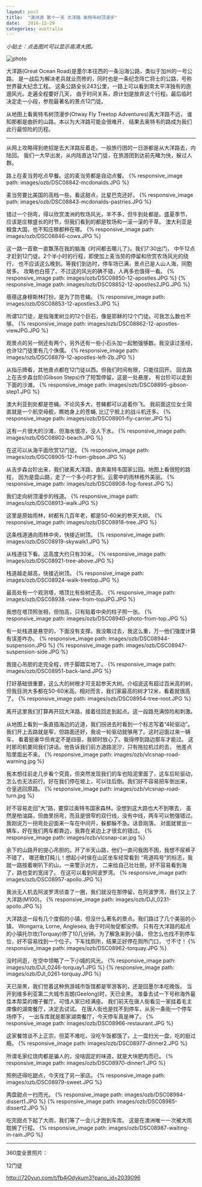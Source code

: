 ```yaml
---
layout: post
title:  "澳洲游 第十一天 大洋路 奥特韦树顶漫步"
date:   2016-12-29
categories: australia
---
```


*小贴士：点击图片可以显示高清大图。*
 
![photo]({{site.url}}/images/ozb/DSC08867-12-apostles-cover.JPG)

大洋路(Great Ocean Road)是墨尔本往西的一条沿海公路，类似于加州的一号公路。
是一战后为解决老兵就业而修的，同时也是一条纪念阵亡将士的公路，号称世界最大纪念工程。
这条公路全长243公里，一路上可以看到南太平洋独有的迤逦风光。走遍全程要好几天，
由于时间关系，原计划是放弃这个行程。最后临时决定走一小段，参观最著名的景点12门徒。

从地图上看奥特韦树顶漫步(Otway Fly Treetop Adventures)离大洋路不远，
谁知那都是曲折的山路。本以为大洋路可能会很难开，
结果去奥特韦的路成为我们此行最惊险的历程。

----------------------- 

从网上攻略得到绝招是去大洋路反着走。一般旅行团的一日游都是从大洋路去，内陆回。
我们一大早出发，从内陆直达12门徒，在旅游团到达前先睹为快，躲过人群。

路上在麦当劳吃点早餐。这的麦当劳都是自动点餐。
{% responsive_image path: images/ozb/DSC08842-mcdonalds.JPG %}

麦当劳要比美国的高档一些。看这甜点，比星巴克还好。
{% responsive_image path: images/ozb/DSC08843-mcdonalds-pastries.JPG %}

错过一个拐弯，得以欣赏澳洲的牧场风光，羊不多，但牛到处都是。盛夏季节，
应该是庄稼盛长的时节，但我们看到的都是牧场和一滚一滚的干草。
澳大利亚是粮食大国，也不知庄稼都种在哪。
{% responsive_image path: images/ozb/DSC08846-cows.JPG %}

这一路一首歌一直飘荡在我的脑海《时间都去哪儿了》。我们7:30出门，
中午12点才赶到12门徒。2个半小时的行程，即使加上麦当劳的停留和欣赏农场风光的绕行，
也不应该这么晚到。等我们到达时，停车场已满，景点已是人山人海，同胞居多。
攻略也白搭了。不过这的风光的确不错，人再多也值得一看。
{% responsive_image path: images/ozb/DSC08850-12-apostles.JPG %}
{% responsive_image path: images/ozb/DSC08852-12-apostles2JPG.JPG %}

蓓蓓这身穆斯林打扮，是为了防苍蝇。
{% responsive_image path: images/ozb/DSC08853-12-apostles3.JPG %}

所谓12门徒，是指海里树立的12个巨石，像是耶稣的12个门徒。可我怎么数也不够。
{% responsive_image path: images/ozb/DSC08862-12-apostles-viewJPG.JPG %}

观景点的另一侧还有两个，另外还有一些小石头加一起勉强够数。我没读过圣经，
也许12门徒里有几个侏儒。
{% responsive_image path: images/ozb/DSC08879-12-apostles-left-2b.JPG %}

从指示牌看，其他景点都在12门徒以西。但我们时间有限，只能往回开。
回去路上在吉步森台阶(Gibson Steps)作了短暂停留。这是一处悬崖，
有台阶可以走到下面的沙滩。
{% responsive_image path: images/ozb/DSC08895-gibson-step1.JPG %}

澳大利亚到处都是苍蝇。不论风多大，苍蝇都可以追着你飞。
我前面这位女士简直就是一个航空母舰，瞧她身上的苍蝇, 比辽宁舰上的战斗机还多。
{% responsive_image path: images/ozb/DSC08901-fly-carrier.JPG %}

这有一片很大的沙滩，但海水很凉，没人下水。
{% responsive_image path: images/ozb/DSC08902-beach.JPG %}

在这可以从海平面欣赏12门徒。
{% responsive_image path: images/ozb/DSC08905-12-from-gibson.JPG %}

从吉步森台阶出来，我们驶离大洋路，直奔奥特韦国家公园。地图上看很短的路程，
因为是盘山路，走了一个多小时才到。云雾中的雨林格外美丽。
{% responsive_image path: images/ozb/DSC08908-fog-forest.JPG %}

我们走向树顶漫步的栈道。
{% responsive_image path: images/ozb/DSC08913-walk.JPG %}

这里是原始雨林，树都有几百年老，都是50-60米的参天大树。
{% responsive_image path: images/ozb/DSC08918-tree.JPG %}

这条栈道通向雨林中央，快接近树顶。
{% responsive_image path: images/ozb/DSC08919-skywalk1.JPG %}

从栈道往下看。这高度大约只有30米。
{% responsive_image path: images/ozb/DSC08921-tree-above.JPG %}

栈道越走越高，快接近树顶。
{% responsive_image path: images/ozb/DSC08924-walk-treetop.JPG %}

最高处有一个观测塔，塔顶比有些树还高。
{% responsive_image path: images/ozb/DSC08938.-view-from-topJPG.JPG %}

我想在塔顶照张相，但怕高，只有贴着中央的柱子照一张。
{% responsive_image path: images/ozb/DSC08940-photo-from-top.JPG %}

有一处栈道是悬空的，下面没有支撑。我没敢过去，我这么重，万一他们强度计算有误差咋办。
{% responsive_image path: images/ozb/DSC08944-suspension.JPG %}
{% responsive_image path: images/ozb/DSC08947-suspension-side.JPG %}

我提心吊胆的走完全程，终于脚踏实地了。
{% responsive_image path: images/ozb/DSC08951-back-land.JPG %}

打好基础很重要，这么大的树根才可支起参天大树。介绍说这有超过百米高的树，
但我目测大多都在50-60米高。相对而言，我们家最高的树才12米，看着就很高了。
{% responsive_image path: images/ozb/DSC08954-tree-root.JPG %}

离开这里我们打算再开回大洋路，接着往回走到起点。这一段路充满惊险和刺激。

从地图上看到一条直插海边的近道，我们拐进去时看到一个标志写着“4轮驱动”。
我们开上去路就是窄，但路面还好，我说一轮驱动就够用了。这时迎面过来一辆车，
看着挺豪华但肯定不是四驱，我顿时放心了。我得停到路边那车才能过。
这时那司机要同我们讲话。他告诉我们前方道路泥泞，只有拖拉机过的去，
他差点陷里面出不来。
{% responsive_image path: images/ozb/vlcsnap-road-warning.jpg %}

我本想往前走几步看个究竟，但突然发现我们的车也陷泥里面了，这车后轮驱动，
怎么也无法前行。好在我们停在坡上，可以往后倒。我们好不容易把车倒出来，
仓皇逃回原路。
{% responsive_image path: images/ozb/vlcsnap-road-turn.jpg %}

好不容易走回”大”路，要穿过奥特韦国家森林。没想到这大路也大不到哪去，
虽然是柏油路，但曲里拐弯，而且是很窄的双行线，没有中线，两车可以勉强错过。
我刚说万一拐弯处迎面来一车在中间开，躲都躲不急。话音刚落，
对面就冒出一辆车，好在我们两车都靠边，我靠在紧边上才很玄的错过。
{% responsive_image path: images/ozb/vlcsnap-car.jpg %}

余下的山路开的提心吊胆的。开了半天山路，他们一直问我困不困，我想不尿裤子不错了，
哪还敢打盹儿！想起小时侯在山区坐车经常看到 
“弯道鸣号”的标志，我就一路按着喇叭下的山，一来警示对方，
二来给自己壮壮胆。好不容易看到海了，路也变的宽阔了。
在这可以看到阿波罗湾。
{% responsive_image path: images/ozb/DSC08957-apollo.JPG %}

我派无人机去阿波罗湾侦查了一圈，我们就没在那停留。在阿波罗湾，我们又上了大洋路(M100)。
{% responsive_image path: images/ozb/DJI_0231-apollo.JPG %}

大洋路这一段有几个度假的小镇，但没什么著名的景点。我们路过了几个美丽的小镇，
Wongarra, Lorne, Anglesea, 由于时间匆促都没停。
只有在大洋路的起点的小镇托尔坎(Torquay)停了10几分钟。为了解急来到小镇，
但怎么也找不到停车位，好不容易找到一个位子。下车找厕所，结果正好停在厕所门口，
寸不寸！
{% responsive_image path: images/ozb/DSC08962-torquay.JPG %}

没时间逛，在空中领略了一下小城的风光。
{% responsive_image path: images/ozb/DJI_0246-torquay1.JPG %}
{% responsive_image path: images/ozb/DJI_0261-torquay.JPG %}

天已渐黑，我们觉着这种旅游城市饭馆都是宰游客的，还是回墨尔本吃晚饭。
当开到维多利亚第二大城市吉朗(Geelong)时，天已全黑。
准备去试一下号称海外最佳本帮菜的帽子餐厅。可惜人家已经满座。
我们前天在唐人街看见一家挂着毛主席像的湖南餐厅，决定去试试。
在唐人街也是找不到停车，从另一条街一个停车场停下，
一出车库就是那家湖南餐厅，今天停车真是神了。
{% responsive_image path: images/ozb/DSC08966-restaurant.JPG %}

这家餐馆谈不上正宗，但菜不难吃，没吃午饭都饿了，上一盘扫光一盘，吃的挺过瘾。
{% responsive_image path: images/ozb/DSC08977-dinner2.JPG %}

所谓毛家红烧肉都是骗人的，没啥固定的味道，就是大块肥肉而已。
{% responsive_image path: images/ozb/DSC08970-dinner1.JPG %}

照例还得吃甜点，今天找了另一家店。
{% responsive_image path: images/ozb/DSC08979-sweet.JPG %}

两盘甜点一扫而光。
{% responsive_image path: images/ozb/DSC08984-dissert1.JPG %}
{% responsive_image path: images/ozb/DSC08985-dissert2.JPG %}

吃完甜点下起了大雨，我们等了一会儿才跑到车库。
这是在澳洲唯一一次被大雨耽搁了行程。
{% responsive_image path: images/ozb/DSC08987-waiting-in-rain.JPG %}

-----------------------------

360度全景照片：

12门徒

<http://720yun.com/t/fb4jOdykum3?pano_id=2039096>

